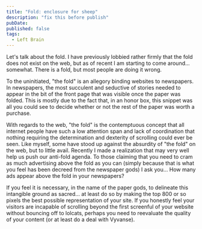 ```yaml
---
title: "Fold: enclosure for sheep"
description: "fix this before publish"
pubDate:
published: false
tags:
  - Left Brain
---
```


Let's talk about the fold. I have previously lobbied rather firmly that the fold does not exist on the web, but as of recent I am starting to come around... somewhat. There is a fold, but most people are doing it wrong.

To the uninitiated, "the fold" is an allegory binding websites to newspapers. In newspapers, the most succulent and seductive of stories needed to appear in the bit of the front page that was visible once the paper was folded. This is mostly due to the fact that, in an honor box, this snippet was all you could see to decide whether or not the rest of the paper was worth a purchase.

With regards to the web, "the fold" is the contemptuous concept that all internet people have such a low attention span and lack of coordination that nothing requiring the determination and dexterity of scrolling could ever be seen. Like myself, some have stood up against the absurdity of "the fold" on the web, but to little avail. Recently I made a realization that may very well help us push our anti-fold agenda.
To those claiming that you need to cram as much advertising above the fold as you can (simply because that is what you feel has been decreed from the newspaper gods) I ask you... How many ads appear above the fold in your newspapers?

If you feel it is necessary, in the name of the paper gods, to delineate this intangible ground as sacred... at least do so by making the top 800 or so pixels the best possible representation of your site. If you honestly feel your visitors are incapable of scrolling beyond the first screenful of your website without bouncing off to lolcats, perhaps you need to reevaluate the quality of your content (or at least do a deal with Vyvanse).
